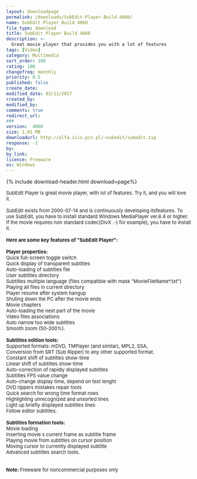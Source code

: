 ```yaml
---
layout: downloadpage
permalink: /downloads/SubEdit-Player-Build-4060/
name: SubEdit Player Build 4060
file_type: download
title: SubEdit Player Build 4060
description: >-
  Great movie player that provides you with a lot of features
tags: [Video]
category: Multimedia
sort_order: 100
rating: 100
changefreq: monthly
priority: 0.5
published: false
create_date: 
modified_date: 03/11/2017
created_by: 
modified_by: 
comments: true
redirect_url: 
### 
version:  4060
size: 1.01 MB
downloadurl: http://alfa.icis.pcz.pl/~subedit/subedit.zip
response: -1
by: 
by_link: 
licence: Freeware
os: Windows
---
```


{% include download-header.html download=page%}

<p style="fix-download-text !important">
<p><font size="2"><p>SubEdit Player is great movie player, with lot of features. Try it, and you will love it.<br />
<br />
SubEdit exists from 2000-07-14 and is continuously developing itsfeatures. To use SubEdit, you have to install standard Windows MediaPlayer ver.6.4 or higher. If the movie requires non standard codec(DivX .-) for example), you have to install it.<br />
<br />
<span><strong>Here are some key features of "SubEdit Player":</strong></span><br />
<br />
<strong>Player properties:</strong><br />
Quick full-screen toggle switch<br />
Quick display of transparent subtitles<br />
Auto-loading of subtitles file<br />
User subtitles directory<br />
Subtitles multiple language (files compatible with mask "MovieFileName*.txt")<br />
Playing all files in current directory<br />
Player resume after system hangup<br />
Shuting down the PC after the movie ends<br />
Movie chapters<br />
Auto-loading the next part of the movie<br />
Video files associations<br />
Auto narrow too wide subtitles<br />
Smooth zoom (50-200%).<br />
<br />
<strong>Subtitles edition tools:</strong><br />
Supported formats: mDVD, TMPlayer (and similar), MPL2, SSA,<br />
Conversion from SRT (Sub Ripper) to any other supported format.<br />
Constant shift of subtitles show-time<br />
Linear shift of subtitles show-time<br />
Auto-correction of rapidly displayed subtitles<br />
Subtitles FPS value change<br />
Auto-change display time, depend on text lenght<br />
DVD rippers mistakes repair tools<br />
Quick search for wrong time format rows<br />
Highlighting unrecognized and unsorted lines<br />
Light up briefly displayed subtitles lines<br />
Follow editor subtitles.<br />
<br />
<strong>Subtitles formation tools:</strong><br />
Movie loading<br />
Inserting movie s current frame as subtitle frame<br />
Playing movie from subtitles on cursor position<br />
Moving cursor to currently displayed subtitle<br />
Advanced subtitles search tools.<br />
<br />
<br />
<strong>Note: </strong>Freeware for noncommercial purposes only</p></p></p>
